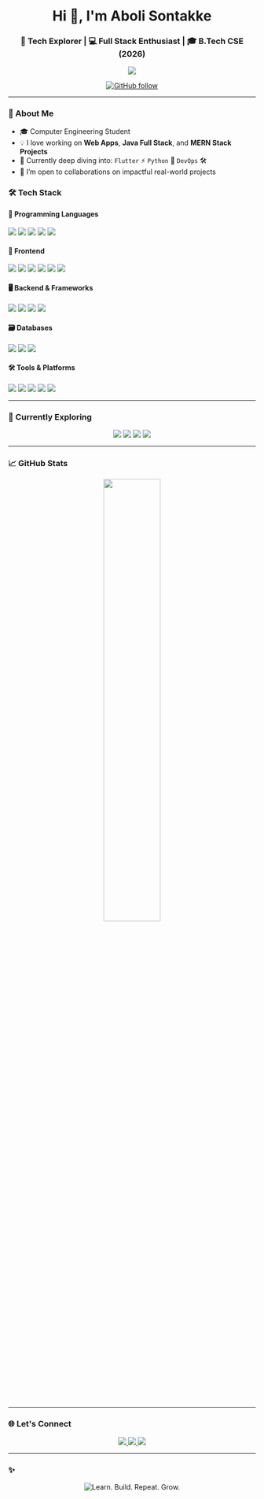 <h1 align="center">Hi 👋, I'm Aboli Sontakke</h1>
<h3 align="center">🚀 Tech Explorer | 💻 Full Stack Enthusiast | 🎓 B.Tech CSE (2026)</h3>

<!-- Typing Animation Header -->
<p align="center">
  <img src="https://readme-typing-svg.herokuapp.com?font=Fira+Code&weight=500&pause=1000&color=00BFFF&center=true&vCenter=true&width=435&lines=Full+Stack+Developer;Code.+Build.+Repeat.+Grow." />
</p>

<p align="center">
  <a href="https://github.com/abolisontakke?tab=followers">
    <img src="https://img.shields.io/github/followers/abolisontakke?label=Follow%20Me&style=social" alt="GitHub follow" />
  </a>
</p>

---

### 👀 About Me  
- 🎓 Computer Engineering Student  
- 💡 I love working on **Web Apps**, **Java Full Stack**, and **MERN Stack Projects**  
- 🌱 Currently deep diving into: `Flutter` ⚡ `Python` 🐍 `DevOps` 🛠️   
- 🤝 I’m open to collaborations on impactful real-world projects  

### 🛠️ Tech Stack

#### 🧾 Programming Languages
<p>
  <img src="https://img.shields.io/badge/Java-%23ED8B00.svg?style=for-the-badge&logo=java&logoColor=white"/> 
  <img src="https://img.shields.io/badge/C++-%2300599C.svg?style=for-the-badge&logo=c%2B%2B&logoColor=white"/>
  <img src="https://img.shields.io/badge/Python-%2314354C.svg?style=for-the-badge&logo=python&logoColor=white"/>
  <img src="https://img.shields.io/badge/JavaScript-%23F7DF1E.svg?style=for-the-badge&logo=javascript&logoColor=black"/>
  <img src="https://img.shields.io/badge/TypeScript-%23007ACC.svg?style=for-the-badge&logo=typescript&logoColor=white"/>
</p>

#### 🎨 Frontend
<p>
  <img src="https://img.shields.io/badge/HTML5-%23E34F26.svg?style=for-the-badge&logo=html5&logoColor=white"/> 
  <img src="https://img.shields.io/badge/CSS3-%231572B6.svg?style=for-the-badge&logo=css3&logoColor=white"/> 
  <img src="https://img.shields.io/badge/Bootstrap-%23563D7C.svg?style=for-the-badge&logo=bootstrap&logoColor=white"/>
  <img src="https://img.shields.io/badge/React-%2361DAFB.svg?style=for-the-badge&logo=react&logoColor=black"/>
  <img src="https://img.shields.io/badge/Angular-%23DD0031.svg?style=for-the-badge&logo=angular&logoColor=white"/>
  <img src="https://img.shields.io/badge/Flutter-%2302569B.svg?style=for-the-badge&logo=flutter&logoColor=white"/>
</p>

#### 🖥 Backend & Frameworks
<p>
  <img src="https://img.shields.io/badge/Node.js-%23339933.svg?style=for-the-badge&logo=node.js&logoColor=white"/> 
  <img src="https://img.shields.io/badge/Express.js-%23000000.svg?style=for-the-badge&logo=express&logoColor=white"/>
  <img src="https://img.shields.io/badge/Spring Boot-%236DB33F.svg?style=for-the-badge&logo=springboot&logoColor=white"/>
  <img src="https://img.shields.io/badge/Docker-%230db7ed.svg?style=for-the-badge&logo=docker&logoColor=white"/>
</p>

#### 🗃️ Databases
<p>
  <img src="https://img.shields.io/badge/MySQL-%2300f.svg?style=for-the-badge&logo=mysql&logoColor=white"/>
  <img src="https://img.shields.io/badge/MongoDB-%2347A248.svg?style=for-the-badge&logo=mongodb&logoColor=white"/>
  <img src="https://img.shields.io/badge/Oracle-%23F80000.svg?style=for-the-badge&logo=oracle&logoColor=white"/>
</p>

#### 🛠 Tools & Platforms
<p>
  <img src="https://img.shields.io/badge/Git-%23F05032.svg?style=for-the-badge&logo=git&logoColor=white"/> 
  <img src="https://img.shields.io/badge/GitHub-%23121011.svg?style=for-the-badge&logo=github&logoColor=white"/> 
  <img src="https://img.shields.io/badge/Postman-%23FF6C37.svg?style=for-the-badge&logo=postman&logoColor=white"/> 
  <img src="https://img.shields.io/badge/VSCode-%23007ACC.svg?style=for-the-badge&logo=visual-studio-code&logoColor=white"/>
  <img src="https://img.shields.io/badge/Eclipse-2C2255?style=for-the-badge&logo=eclipse&logoColor=white"/>
</p>

---

### 🌱 Currently Exploring
<p align="center">
  <img src="https://img.shields.io/badge/-Flutter-02569B?style=for-the-badge&logo=flutter&logoColor=white" />
  <img src="https://img.shields.io/badge/-Python-3776AB?style=for-the-badge&logo=python&logoColor=white" />
  <img src="https://img.shields.io/badge/-DevOps-FF6C37?style=for-the-badge&logo=devops&logoColor=white" />
  <img src="https://img.shields.io/badge/-Docker-2496ED?style=for-the-badge&logo=docker&logoColor=white" />
</p>

---

### 📈 GitHub Stats
<div align="center">
  <img src="https://github-readme-stats.vercel.app/api?username=abolisontakke&show_icons=true&theme=radical" width="48%" />
</div>

---

### 🌐 Let's Connect
<p align="center">
  <a href="https://www.linkedin.com/in/aboli-sachin-s-250684259" target="_blank">
    <img src="https://img.shields.io/badge/-LinkedIn-blue?style=for-the-badge&logo=linkedin&logoColor=white" />
  </a>
  <a href="mailto:abolisontakke04@gmail.com">
    <img src="https://img.shields.io/badge/-Gmail-D14836?style=for-the-badge&logo=gmail&logoColor=white" />
  </a>
  <a href="https://github.com/abolisontakke">
    <img src="https://img.shields.io/badge/-GitHub-181717?style=for-the-badge&logo=github&logoColor=white" />
  </a>
</p>

---

### ✨
<p align="center">
  <img src="https://readme-typing-svg.herokuapp.com?font=Fira+Code&pause=1000&center=true&vCenter=true&color=F7797D&width=435&lines=Learn.+Build.+Repeat.+Grow." alt="Learn. Build. Repeat. Grow.">
</p>
